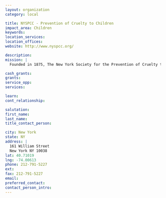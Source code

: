 ```yaml
---
layout: organization
category: local

title: NYSPCC - Prevention of Cruelty to Children
impact_area: Children
keywords: 
location_services: 
location_offices: 
website: http://www.nyspcc.org/

description: 
mission: |
  Founded in 1875, The New York Society for the Prevention of Cruelty to Children (NYSPCC) is the first child protective agency in the world. Throughout its 131 year history, the NYSPCC has sought, through the development of new and innovative programs, to meet the urgent needs of New York City’s most vulnerable children. It is with this same spirit of innovation, concern and compassion that the NYSPCC continually strives to fulfill its mission of protecting children and strengthening families through mental health, legal and educational services. 

cash_grants: 
grants: 
service_opp: 
services: 

learn: 
cont_relationship: 

salutation: 
first_name: 
last_name: 
title_contact_person: 

city: New York
state: NY
address: |
  161 William Street  
  New York NY 10038
lat: 40.71019
lng: -74.00613
phone: 212-791-5227
ext: 
fax: 212-791-5227
email: 
preferred_contact: 
contact_person_intro: 
---
```

